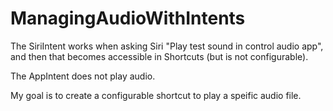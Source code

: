 # ManagingAudioWithIntents

The SiriIntent works when asking Siri "Play test sound in control audio app", and then that becomes accessible in Shortcuts (but is not configurable).

The AppIntent does not play audio.

My goal is to create a configurable shortcut to play a speific audio file.
